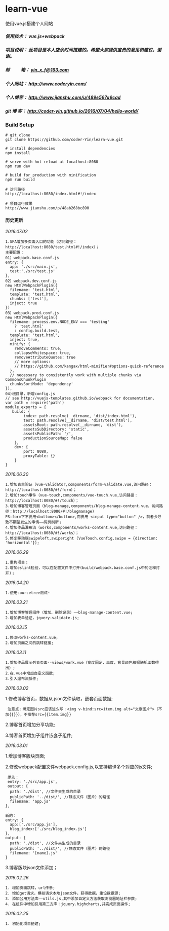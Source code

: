 # learn-vue
使用vue.js搭建个人网站
##### 使用技术： vue.js+webpack
##### 项目说明： 此项目是本人空余时间搭建的。希望大家提供宝贵的意见和建议，谢谢。
##### 邮&emsp;&emsp;&ensp;箱： yin_x_f@163.com
##### 个人网站： http://www.coderyin.com/
##### 个人博客： http://www.jianshu.com/u/489e597a9cad
##### git 博 客： http://coder-yin.github.io/2016/07/04/hello-world/


### Build Setup

```
# git clone
git clone https://github.com/coder-Yin/learn-vue.git
 
# install dependencies
npm install

# serve with hot reload at localhost:8080
npm run dev

# build for production with minification
npm run build

# 访问路径
http://localhost:8080/index.html#!/index

# 项目运行效果
http://www.jianshu.com/p/48ab268bc890
```

#### 历史更新
  *2016.07.02*

    1.SPA增加多页面入口的功能（访问路径：http://localhost:8080/test.html#!/index）；
    主要配置：
    01）webpack.base.conf.js
    entry: {
      app: './src/main.js',
      test:'./src/test.js'
    },
    02）webpack.dev.conf.js
    new HtmlWebpackPlugin({
      filename: 'test.html',
      template: 'test.html',
      chunks: ['test'],
      inject: true
    })
    03）webpack.prod.conf.js
    new HtmlWebpackPlugin({
      filename: process.env.NODE_ENV === 'testing'
        ? 'test.html'
        : config.build.test,
      template: 'test.html',
      inject: true,
      minify: {
        removeComments: true,
        collapseWhitespace: true,
        removeAttributeQuotes: true
        // more options:
        // https://github.com/kangax/html-minifier#options-quick-reference
      },
      // necessary to consistently work with multiple chunks via CommonsChunkPlugin
      chunksSortMode: 'dependency'
    }),
    04)根目录，新增config.js
    // see http://vuejs-templates.github.io/webpack for documentation.
	var path = require('path')
	module.exports = {
  	   build: {
    		index: path.resolve(__dirname, 'dist/index.html'),
    		test: path.resolve(__dirname, 'dist/test.html'),
    		assetsRoot: path.resolve(__dirname, 'dist'),
    		assetsSubDirectory: 'static',
    		assetsPublicPath: '/',
    		productionSourceMap: false
 		},
  		dev: {
    		port: 8080,
    		proxyTable: {}
  		}
	}

    
  *2016.06.30*

    1.增加表单验证（vue-validator,components/form-validate.vue,访问路径：http://localhost:8080/#!/form）；
    2.增加touch事件（vue-touch,components/vue-touch.vue,访问路径：http://localhost:8080/#!/touch）；
    3.增加博客管理页面（blog-manage,components/blog-manage-content.vue，访问路径：http://localhost:8080/#!/blogmanage)
    PS:form下不要用<button></button>,而要用 <input type="button" />，前者会导致不期望发生的事情——网页刷新；
    4.增加作品瀑布流（works,components/works-content.vue,访问路径：http://localhost:8080/#!/works）；
    5.修复移动端swipeleft,swiperight (VueTouch.config.swipe = {direction: 'horizontal'});

    
  *2016.06.29*

    1.重构项目；
    2.增加eslint检验，可以在配置文件中打开(build/webpack.base.conf.js中的注释打开)；
    
  *2016.04.20*

    1.使用sourcetree测试~

  *2016.03.21*
    
    1.增加博客管理组件（增加、删除记录）——blog-manage-content.vue;
    2.增加表单验证，jquery-validate.js;

  *2016.03.15*
    
    1.修改works-content.vue;
    2.增加页面之间的跳转链接;

  *2016.03.11*

    1.增加作品展示列表页面--views/work.vue（宽度固定，高度，背景颜色根据随机函数得出）;
    2.在.vue中增加自定义函数;
    3.引入瀑布流插件;

  *2016.03.02*

  1.修改博客首页，数据从.json文件读取，嵌套页面数据;

     注意点：绑定图片src应该这么写：<img v-bind:src=item.img alt="文章图片">（不加{{}}），不推荐src={{item.img}}

  2.博客首页增加分享功能;

  3.博客首页增加子组件嵌套子组件;

  *2016.03.01*
  
  1.增加博客版块页面;

  2.修改webpack配置文件webpack.config.js,以支持编译多个对应的js文件;
     
     原先：
     entry: './src/app.js',
     output: {
      path: './dist', //文件夹生成的目录
      publicPath: '../dist/', //静态文件（图片）的路径
      filename: 'app.js'
    },
    
    新的：
    entry: {
      app:['./src/app.js'],
      blog_index:['./src/blog_index.js']
    },
    output: {
      path: './dist', //文件夹生成的目录
      publicPath: '../dist/', //静态文件（图片）的路径
      filename: '[name].js'
    }
 
  3.博客版块json文件添加；
  
  *2016.02.26*
  
  	1. 增加页面跳转，url传参;
  	2. 增加get请求，模拟请求本地json文件，获得数据，重设数据源;
  	3. 添加公用方法库——utils.js,其中添加自定义方法获取浏览器地址栏参数;
  	4. 在组件中增加引用第三方库：jquery.highcharts,并完成页面操作;
  
  *2016.02.25*

  	1. 初始化项目搭建;


